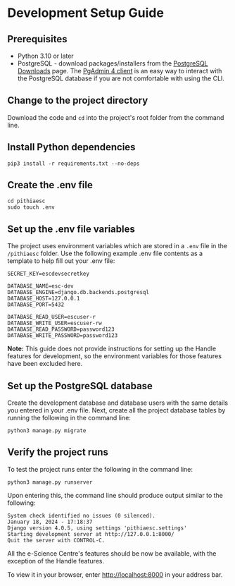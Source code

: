 # Development Setup Guide

## Prerequisites
- Python 3.10 or later
- PostgreSQL - download packages/installers from the [PostgreSQL Downloads](https://www.postgresql.org/download/) page. The [PgAdmin 4 client](https://www.pgadmin.org/download/) is an easy way to interact with the PostgreSQL database if you are not comfortable with using the CLI.

## Change to the project directory
Download the code and `cd` into the project's root folder from the command line.

## Install Python dependencies
```
pip3 install -r requirements.txt --no-deps
```

## Create the .env file
```
cd pithiaesc
sudo touch .env
```

## Set up the .env file variables
The project uses environment variables which are stored in a `.env` file in the `/pithiaesc` folder. Use the following example .env file contents as a template to help fill out your .env file:
```
SECRET_KEY=escdevsecretkey

DATABASE_NAME=esc-dev
DATABASE_ENGINE=django.db.backends.postgresql
DATABASE_HOST=127.0.0.1
DATABASE_PORT=5432

DATABASE_READ_USER=escuser-r
DATABASE_WRITE_USER=escuser-rw
DATABASE_READ_PASSWORD=password123
DATABASE_WRITE_PASSWORD=password123
```
**Note:** This guide does not provide instructions for setting up the Handle features for development, so the environment variables for those features have been excluded here.

## Set up the PostgreSQL database
Create the development database and database users with the same details you entered in your .env file. Next, create all the project database tables by running the following in the command line:
```
python3 manage.py migrate
```

## Verify the project runs
To test the project runs enter the following in the command line:
```
python3 manage.py runserver
```
Upon entering this, the command line should produce output similar to the following:
```
System check identified no issues (0 silenced).
January 18, 2024 - 17:18:37
Django version 4.0.5, using settings 'pithiaesc.settings'
Starting development server at http://127.0.0.1:8000/
Quit the server with CONTROL-C.
```
All the e-Science Centre's features should be now be available, with the exception of the Handle features.

To view it in your browser, enter [http://localhost:8000](http://localhost:8000) in your address bar.


